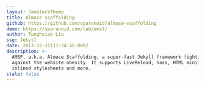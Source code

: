 ```yaml
---
layout: JamstackTheme
title: Almace Scaffolding
github: https://github.com/sparanoid/almace-scaffolding
demo: https://sparanoid.com/lab/amsf/
author: Tunghsiao Liu
ssg: Jekyll
date: 2013-12-31T11:24:45.000Z
description: >-
  AMSF, a.k.a. Almace Scaffolding, a super-fast Jekyll framework fighting
  against the website obesity. It supports LiveReload, Sass, HTML minification,
  inlined stylesheets and more.
stale: false
---
```

